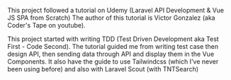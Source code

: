 This project followed a tutorial on Udemy (Laravel API Development & Vue JS SPA from Scratch)
The author of this tutorial is Victor Gonzalez (aka Coder's Tape on youtube). 

This project started with writing TDD (Test Driven Development aka Test First - Code Second).
The tutorial guided me from writing test case then design API, then sending data through API and display them in the Vue Components. 
It also have the guide to use Tailwindcss (which I've never been using before) and also with Laravel Scout (with TNTSearch)
